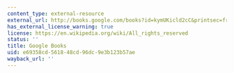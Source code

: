 ```yaml
---
content_type: external-resource
external_url: http://books.google.com/books?id=kymUKicld2cC&printsec=frontcover
has_external_license_warning: true
license: https://en.wikipedia.org/wiki/All_rights_reserved
status: ''
title: Google Books
uid: e69358cd-5618-48cd-96dc-9e3b123b57ae
wayback_url: ''
---
```

